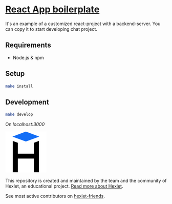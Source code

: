 # [React App boilerplate](https://frontend-chat-ru.hexlet.app)

It's an example of a customized react-project with a backend-server. You can copy it to start developing chat project.

## Requirements

* Node.js & npm

## Setup

```bash
make install
```

## Development

```bash
make develop
```

On _localhost:3000_

[![Hexlet Ltd. logo](https://raw.githubusercontent.com/Hexlet/assets/master/images/hexlet_logo128.png)](https://hexlet.io/?utm_source=github&utm_medium=link&utm_campaign=react-application)

This repository is created and maintained by the team and the community of Hexlet, an educational project. [Read more about Hexlet](https://hexlet.io/?utm_source=github&utm_medium=link&utm_campaign=react-application).

See most active contributors on [hexlet-friends](https://friends.hexlet.io/).

